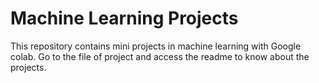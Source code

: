 # Machine Learning Projects
<p>
  This repository contains mini projects in machine learning with Google colab. Go to the file of project and access the readme to know about the projects.
